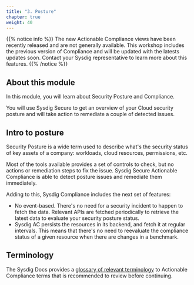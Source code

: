 ```yaml
---
title: "3. Posture"
chapter: true
weight: 40
---
```



{{% notice info %}}
The new Actionable Compliance views have been recently released and are not generally available.
This workshop includes the previous version of Compliance and will be updated with the latests updates soon.
Contact your Sysdig representative to learn more about this features.
{{% /notice %}}



## About this module

In this module, you will learn about Security Posture and Compliance. 

You will use Sysdig Secure to get an overview of your Cloud security posture and will take action to remediate a couple of detected issues. 

<!-- You will also use the *IaC Security* feature to automatically fix one posture issue with the new Sysdig Secure integration with GitHub. -->


## Intro to posture

Security Posture is a wide term used to describe 
what's the security status of key assets of a company: workloads, cloud resources, permissions, etc.

Most of the tools available provides a set of controls to check,
but no actions or remediation steps to fix the issue.
Sysdig Secure Actionable Compliance is able to detect posture issues and remediate them immediately.

Adding to this, Sysdig Compliance includes the next set of features:

- No event-based. There's no need for a security incident to happen to fetch the data. Relevant APIs are fetched periodically to retrieve the latest data to evaluate your security posture status.
- Sysdig AC persists the resources in its backend, and fetch it at regular intervals. This means that there's no need to reevaluate the compliance status of a given resource when there are changes in a benchmark.


## Terminology

The Sysdig Docs provides a [glossary of relevant terminology](https://docs.sysdig.com/en/docs/sysdig-secure/posture/compliance/actionable-compliance/#appendix) to Actionable Compliance terms that is recommended to review before continuing.


